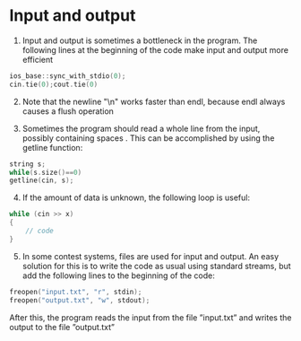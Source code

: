 # Input and output

1) Input and output is sometimes a bottleneck in the program.
The following lines at the beginning of the code make input and output more efficient
```cpp
ios_base::sync_with_stdio(0);
cin.tie(0);cout.tie(0)
```

2) Note that the newline "\n" works faster than endl, because endl always causes a flush operation

3) Sometimes the program should read a whole line from the input, possibly
containing spaces . This can be accomplished by using the getline function:
```cpp
string s;
while(s.size()==0)
getline(cin, s);
```

4) If the amount of data is unknown, the following loop is useful:
```cpp
while (cin >> x) 
{
    // code
}
```

5) In some contest systems, files are used for input and output. An easy solution
for this is to write the code as usual using standard streams, but add the following
lines to the beginning of the code:
```cpp
freopen("input.txt", "r", stdin);
freopen("output.txt", "w", stdout);
```
After this, the program reads the input from the file ”input.txt” and writes the
output to the file ”output.txt”
